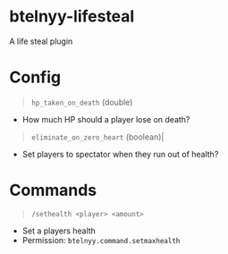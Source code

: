 # btelnyy-lifesteal
 A life steal plugin
# Config
> `hp_taken_on_death` (double)
* How much HP should a player lose on death?
> `eliminate_on_zero_heart` (boolean)|
* Set players to spectator when they run out of health?
# Commands
> `/sethealth <player> <amount>`
* Set a players health
* Permission: `btelnyy.command.setmaxhealth`
